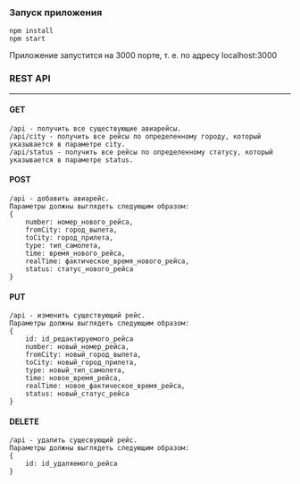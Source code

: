 
### Запуск приложения
    npm install
    npm start 
Приложение запустится на 3000 порте, т. е. по адресу localhost:3000
### REST API
***
#### GET
    /api - получить все существующие авиарейсы.
    /api/city - получить все рейсы по определенному городу, который указывается в параметрe city.
    /api/status - получить все рейсы по определенному статусу, который указывается в параметрe status.
#### POST
    /api - добавить авиарейс.
    Параметры должны выглядеть следующим образом:
    {
        number: номер_нового_рейса,
        fromCity: город_вылета,
        toCity: город_прилета,
        type: тип_самолета,
        time: время_нового_рейса,
        realTime: фактическое_время_нового_рейса,
        status: статус_нового_рейса
    }
#### PUT
    /api - изменить существующий рейс.
    Параметры должны выглядеть следующим образом:
    {
        id: id_редактируемого_рейса
        number: новый_номер_рейса,
        fromCity: новый_город_вылета,
        toCity: новый_город_прилета,
        type: новый_тип_самолета,
        time: новое_время_рейса,
        realTime: новое_фактическое_время_рейса,
        status: новый_статус_рейса
    }
#### DELETE
    /api - удалить сущесвующий рейс.
    Параметры должны выглядеть следующим образом:
    {
        id: id_удаляемого_рейса
    }
